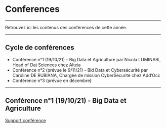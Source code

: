 # Conferences
_____
Retrouvez ici les contenus des conférences de cette année.
______
## Cycle de conférences

- Conférence n°1 (19/10/21) - Big Data et Agriculture par Nicola LUMINARI, Head of Dat Sciences chez Alteia
- Conférence n°2 (prévue le 9/11/21) - Bid Data et Cybersécurité par Caroline DE RUBIANA, Chargée de mission CyberSécurité chez Add’Occ
- Conférence n°3 (prévue en décembre)
 ________________________________
## Conférence n°1 (19/10/21) - Big Data et Agriculture

[Support conférence](https://github.com/Certificat-Science-des-donnees-Big-Data/Conferences/blob/master/N7_agricolture_deep_learning.pdf)

